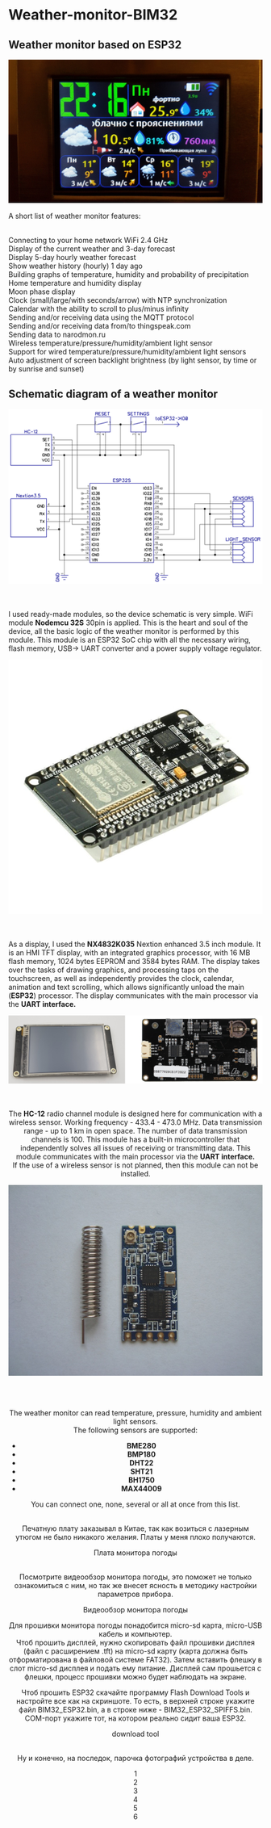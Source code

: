 # Weather-monitor-BIM32
## Weather monitor based on ESP32

<center>
  <img src="/img/20200928_221642.jpg">
</center> 

A short list of weather monitor features:<br><br>

Connecting to your home network WiFi 2.4 GHz<br>
Display of the current weather and 3-day forecast<br>
Display 5-day hourly weather forecast<br>
Show weather history (hourly) 1 day ago<br>
Building graphs of temperature, humidity and probability of precipitation<br>
Home temperature and humidity display<br>
Moon phase display<br>
Clock (small/large/with seconds/arrow) with NTP synchronization<br>
Calendar with the ability to scroll to plus/minus infinity<br>
Sending and/or receiving data using the MQTT protocol<br>
Sending and/or receiving data from/to thingspeak.com<br>
Sending data to narodmon.ru<br>
Wireless temperature/pressure/humidity/ambient light sensor<br>
Support for wired temperature/pressure/humidity/ambient light sensors<br>
Auto adjustment of screen backlight brightness (by light sensor, by time or by sunrise and sunset)<br>

## Schematic diagram of a weather monitor<br>
<center>
  <img src="/img/BIM32schematic.png">
</center><br><br>

I used ready-made modules, so the device schematic is very simple. WiFi module <b>Nodemcu 32S</b> 30pin is applied.
This is the heart and soul of the device, all the basic logic of the weather monitor is performed by this module. This module is an ESP32 SoC chip with all the necessary wiring, flash memory, USB-> UART converter and a power supply voltage regulator.<br>

<center>
  <img src="/img/NodeMCU-32S-Lua-WiFi-IoT-Entwicklung-Board-Serielle-WiFi-Modul-ESP32-38PIN-30PIN-ESP32-ESP32S-Entwicklung.jpg_960x960.jpg">
</center><br><br>

As a display, I used the <b>NX4832K035</b> Nextion enhanced 3.5 inch module. It is an HMI TFT display, with an integrated graphics processor,
with 16 MB flash memory, 1024 bytes EEPROM and 3584 bytes RAM. The display takes over the tasks of drawing graphics, and processing
taps on the touchscreen, as well as independently provides the clock, calendar, animation and text scrolling, which allows
significantly unload the main (<b>ESP32</b>) processor. The display communicates with the main processor via the <b>UART interface.</b>

<center>
  <img src="/img/NX4832K035-1.jpg">
<center><br><br>

The <b>HC-12</b> radio channel module is designed here for communication with a wireless sensor. Working frequency - 433.4 - 473.0 MHz.
Data transmission range - up to 1 km in open space. The number of data transmission channels is 100.
This module has a built-in microcontroller that independently solves all issues of receiving or transmitting data.
This module communicates with the main processor via the <b>UART interface.</b><br>
If the use of a wireless sensor is not planned, then this module can not be installed.<br>

<p align="center">
  <img src="/img/review26-3.jpg">
</p><br><br>

The weather monitor can read temperature, pressure, humidity and ambient light sensors.<br>
The following sensors are supported:<br>
<ul>
  <li><b>BME280</b></li>
  <li><b>BMP180</b></li>
  <li><b>DHT22</b></li>
  <li><b>SHT21</b></li>
  <li><b>BH1750</b></li>
  <li><b>MAX44009</b></li>
</ul>
You can connect one, none, several or all at once from this list.<br><br>

Печатную плату заказывал в Китае, так как возиться с лазерным утюгом не было никакого желания. Платы у меня плохо получаются.<br>

Плата монитора погоды<br><br>

Посмотрите видеообзор монитора погоды, это поможет не только ознакомиться с ним, но так же внесет ясность в методику настройки параметров прибора.<br>

Видеообзор монитора погоды

Для прошивки монитора погоды понадобится micro-sd карта, micro-USB кабель и компьютер.<br>
Чтоб прошить дисплей, нужно скопировать файл прошивки дисплея (файл с расширением .tft) на micro-sd карту 
(карта должна быть отформатирована в файловой системе FAT32). Затем вставить флешку в слот micro-sd дисплея 
и подать ему питание. Дисплей сам прошьется с флешки, процесс прошивки можно будет наблюдать на экране.<br>

Чтоб прошить ESP32 скачайте программу Flash Download Tools и настройте все как на скриншоте. То есть, в верхней 
строке укажите файл BIM32_ESP32.bin, а в строке ниже - BIM32_ESP32_SPIFFS.bin. COM-порт укажите тот, на 
котором реально сидит ваша ESP32. <br>

download tool<br><br>

Ну и конечно, на последок, парочка фотографий устройства в деле.<br>

1<br>
2<br>
3<br>
4<br>
5<br>
6<br><br>
